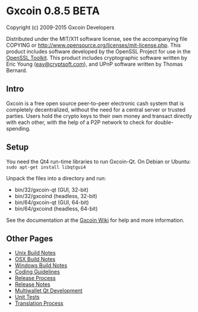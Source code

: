 Gxcoin 0.8.5 BETA
====================

Copyright (c) 2009-2015 Gxcoin Developers

Distributed under the MIT/X11 software license, see the accompanying
file COPYING or http://www.opensource.org/licenses/mit-license.php.
This product includes software developed by the OpenSSL Project for use in the [OpenSSL Toolkit](http://www.openssl.org/). This product includes
cryptographic software written by Eric Young ([eay@cryptsoft.com](mailto:eay@cryptsoft.com)), and UPnP software written by Thomas Bernard.


Intro
---------------------
Gxcoin is a free open source peer-to-peer electronic cash system that is
completely decentralized, without the need for a central server or trusted
parties.  Users hold the crypto keys to their own money and transact directly
with each other, with the help of a P2P network to check for double-spending.


Setup
---------------------
You need the Qt4 run-time libraries to run Gxcoin-Qt. On Debian or Ubuntu:
	`sudo apt-get install libqtgui4`

Unpack the files into a directory and run:

- bin/32/gxcoin-qt (GUI, 32-bit)
- bin/32/gxcoind (headless, 32-bit)
- bin/64/gxcoin-qt (GUI, 64-bit)
- bin/64/gxcoind (headless, 64-bit)

See the documentation at the [Gxcoin Wiki](https://en.gxcoin.it/wiki/Main_Page)
for help and more information.


Other Pages
---------------------
- [Unix Build Notes](build-unix.md)
- [OSX Build Notes](build-osx.md)
- [Windows Build Notes](build-msw.md)
- [Coding Guidelines](coding.md)
- [Release Process](release-process.md)
- [Release Notes](release-notes.md)
- [Multiwallet Qt Development](multiwallet-qt.md)
- [Unit Tests](unit-tests.md)
- [Translation Process](translation_process.md)
